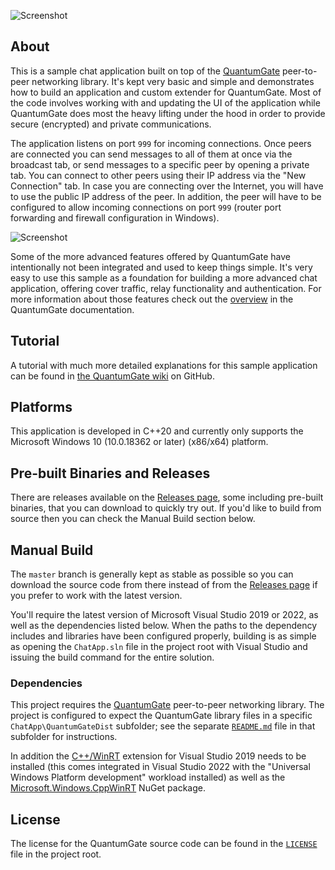 ![Screenshot](https://github.com/kareldonk/QuantumGate-ChatApp-Sample/blob/master/Screenshots/broadcast_screen.jpg)

## About

This is a sample chat application built on top of the [QuantumGate](https://github.com/kareldonk/QuantumGate) peer-to-peer networking library. It's kept very basic and simple and demonstrates how to build an application and custom extender for QuantumGate. Most of the code involves working with and updating the UI of the application while QuantumGate does most the heavy lifting under the hood in order to provide secure (encrypted) and private communications.

The application listens on port `999` for incoming connections. Once peers are connected you can send messages to all of them at once via the broadcast tab, or send messages to a specific peer by opening a private tab. You can connect to other peers using their IP address via the "New Connection" tab. In case you are connecting over the Internet, you will have to use the public IP address of the peer. In addition, the peer will have to be configured to allow incoming connections on port `999` (router port forwarding and firewall configuration in Windows).

![Screenshot](https://github.com/kareldonk/QuantumGate-ChatApp-Sample/blob/master/Screenshots/private_screen.jpg)

Some of the more advanced features offered by QuantumGate have intentionally not been integrated and used to keep things simple. It's very easy to use this sample as a foundation for building a more advanced chat application, offering cover traffic, relay functionality and authentication. For more information about those features check out the [overview](https://github.com/kareldonk/QuantumGate/wiki/QuantumGate-Overview) in the QuantumGate documentation.

## Tutorial

A tutorial with much more detailed explanations for this sample application can be found in [the QuantumGate wiki](https://github.com/kareldonk/QuantumGate/wiki/Building-a-Chat-Application-using-the-QuantumGate-P2P-Networking-library) on GitHub.

## Platforms

This application is developed in C++20 and currently only supports the Microsoft Windows 10 (10.0.18362 or later) (x86/x64) platform.

## Pre-built Binaries and Releases

There are releases available on the [Releases page](https://github.com/kareldonk/QuantumGate-ChatApp-Sample/releases), some including pre-built binaries, that you can download to quickly try out. If you'd like to build from source then you can check the Manual Build section below.

## Manual Build

The `master` branch is generally kept as stable as possible so you can download the source code from there instead of from the [Releases page](https://github.com/kareldonk/QuantumGate-ChatApp-Sample/releases) if you prefer to work with the latest version.

You'll require the latest version of Microsoft Visual Studio 2019 or 2022, as well as the dependencies listed below. When the paths to the dependency includes and libraries have been configured properly, building is as simple as opening the `ChatApp.sln` file in the project root with Visual Studio and issuing the build command for the entire solution.

### Dependencies

This project requires the [QuantumGate](https://github.com/kareldonk/QuantumGate) peer-to-peer networking library. The project is configured to expect the QuantumGate library files in a specific `ChatApp\QuantumGateDist` subfolder; see the separate [`README.md`](https://github.com/kareldonk/QuantumGate-ChatApp-Sample/blob/master/ChatApp/QuantumGateDist/README.md) file in that subfolder for instructions.

In addition the [C++/WinRT](https://marketplace.visualstudio.com/items?itemName=CppWinRTTeam.cppwinrt101804264) extension for Visual Studio 2019 needs to be installed (this comes integrated in Visual Studio 2022 with the "Universal Windows Platform development" workload installed) as well as the [Microsoft.Windows.CppWinRT](https://www.nuget.org/packages/Microsoft.Windows.CppWinRT/) NuGet package. 

## License

The license for the QuantumGate source code can be found in the [`LICENSE`](https://github.com/kareldonk/QuantumGate-ChatApp-Sample/blob/master/LICENSE) file in the project root.
